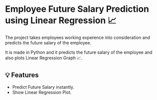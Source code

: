 # Employee Future Salary Prediction using Linear Regression 📈

The project takes employees working experence into 
consideration and predicts the future salary of the employee.

It is made in Python and it predicts the future salary of the employee and also plots Linear Regression Graph 📈.


## 💡 Features

- Predict Future Salary instantly.
- Show Linear Regression Plot.
